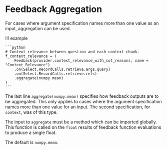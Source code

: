 # Feedback Aggregation

For cases where argument specification names more than one value as an input,
aggregation can be used.

!!! example

    ```python
    # Context relevance between question and each context chunk.
    f_context_relevance = (
        Feedback(provider.context_relevance_with_cot_reasons, name = "Context Relevance")
        .on(Select.RecordCalls.retrieve.args.query)
        .on(Select.RecordCalls.retrieve.rets)
        .aggregate(numpy.mean)
    )
    ```

The last line `aggregate(numpy.mean)` specifies how feedback outputs are to be aggregated.
This only applies to cases where the argument specification names more than one value
for an input. The second specification, for `context`, was of this type.

The input to `aggregate` must be a method which can be imported globally. This function
is called on the `float` results of feedback function evaluations to produce a single float.

The default is `numpy.mean`.
